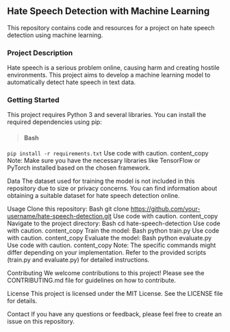 ## Hate Speech Detection with Machine Learning
This repository contains code and resources for a project on hate speech detection using machine learning.

### Project Description
Hate speech is a serious problem online, causing harm and creating hostile environments. This project aims to develop a machine learning model to automatically detect hate speech in text data.

### Getting Started
This project requires Python 3 and several libraries. You can install the required dependencies using pip:

> #### Bash
`pip install -r requirements.txt`
Use code with caution.
content_copy
Note: Make sure you have the necessary libraries like TensorFlow or PyTorch installed based on the chosen framework.

Data
The dataset used for training the model is not included in this repository due to size or privacy concerns. You can find information about obtaining a suitable dataset for hate speech detection online.

Usage
Clone this repository:
Bash
git clone https://github.com/your-username/hate-speech-detection.git
Use code with caution.
content_copy
Navigate to the project directory:
Bash
cd hate-speech-detection
Use code with caution.
content_copy
Train the model:
Bash
python train.py
Use code with caution.
content_copy
Evaluate the model:
Bash
python evaluate.py
Use code with caution.
content_copy
Note: The specific commands might differ depending on your implementation. Refer to the provided scripts (train.py and evaluate.py) for detailed instructions.

Contributing
We welcome contributions to this project! Please see the CONTRIBUTING.md file for guidelines on how to contribute.

License
This project is licensed under the MIT License. See the LICENSE file for details.

Contact
If you have any questions or feedback, please feel free to create an issue on this repository.
